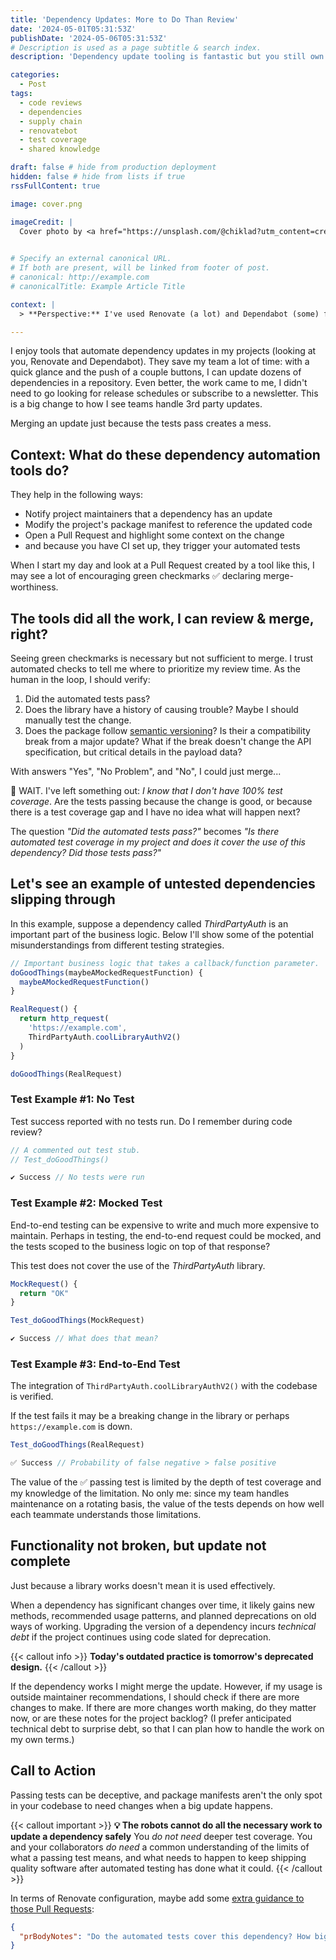 ```yaml
---
title: 'Dependency Updates: More to Do Than Review'
date: '2024-05-01T05:31:53Z'
publishDate: '2024-05-06T05:31:53Z'
# Description is used as a page subtitle & search index.
description: 'Dependency update tooling is fantastic but you still own code stability.'

categories:
  - Post
tags:
  - code reviews
  - dependencies
  - supply chain
  - renovatebot
  - test coverage
  - shared knowledge

draft: false # hide from production deployment
hidden: false # hide from lists if true
rssFullContent: true

image: cover.png

imageCredit: |
  Cover photo by <a href="https://unsplash.com/@chiklad?utm_content=creditCopyText&utm_medium=referral&utm_source=unsplash">Ochir-Erdene Oyunmedeg</a> on <a href="https://unsplash.com/photos/close-photo-of-green-grass-LmyPLbbUWhA?utm_content=creditCopyText&utm_medium=referral&utm_source=unsplash">Unsplash</a>
  

# Specify an external canonical URL.
# If both are present, will be linked from footer of post.
# canonical: http://example.com
# canonicalTitle: Example Article Title

context: | 
  > **Perspective:** I've used Renovate (a lot) and Dependabot (some) for years, in dozens of repositories, with everything from near defaults to elaborate configurations. Not examining automated dependency updates closely enough before merge have created extra maintenance work.

---
```


I enjoy tools that automate dependency updates in my projects (looking at you, Renovate and Dependabot). They save my team a lot of time: with a quick glance and the push of a couple buttons, I can update dozens of dependencies in a repository. Even better, the work came to me, I didn't need to go looking for release schedules or subscribe to a newsletter. This is a big change to how I see teams handle 3rd party updates.

Merging an update just because the tests pass creates a mess.

## Context: What do these dependency automation tools do?

They help in the following ways:

* Notify project maintainers that a dependency has an update
* Modify the project's package manifest to reference the updated code
* Open a Pull Request and highlight some context on the change
* and because you have CI set up, they trigger your automated tests

When I start my day and look at a Pull Request created by a tool like this, I may see a lot of encouraging green checkmarks ✅ declaring merge-worthiness.

## The tools did all the work, I can review & merge, right?

Seeing green checkmarks is necessary but not sufficient to merge. I trust automated checks to tell me where to prioritize my review time. As the human in the loop, I should verify:

1. Did the automated tests pass?
2. Does the library have a history of causing trouble? Maybe I should manually test the change.
3. Does the package follow [semantic versioning](https://semver.org/)? Is their a compatibility break from a major update? What if the break doesn't change the API specification, but critical details in the payload data?

With answers "Yes", "No Problem", and "No", I could just merge...

🛑 WAIT. I've left something out: _I know that I don't have 100% test coverage_. Are the tests passing because the change is good, or because there is a test coverage gap and I have no idea what will happen next?

The question _"Did the automated tests pass?"_ becomes _"Is there automated test coverage in my project and does it cover the use of this dependency? Did those tests pass?"_

## Let's see an example of untested dependencies slipping through

In this example, suppose a dependency called _ThirdPartyAuth_ is an important part of the business logic. Below I'll show some of the potential misunderstandings from different testing strategies.

```js
// Important business logic that takes a callback/function parameter.
doGoodThings(maybeAMockedRequestFunction) {
  maybeAMockedRequestFunction()
}

RealRequest() {
  return http_request(
    'https://example.com',
    ThirdPartyAuth.coolLibraryAuthV2()
  )
}

doGoodThings(RealRequest)
```

### Test Example #1: No Test

Test success reported with no tests run. Do I remember during code review?

```js
// A commented out test stub.
// Test_doGoodThings()

✔️ Success // No tests were run
```

### Test Example #2: Mocked Test

End-to-end testing can be expensive to write and much more expensive to maintain. Perhaps in testing, the end-to-end request could be mocked, and the tests scoped to the business logic on top of that response?

This test does not cover the use of the _ThirdPartyAuth_ library.

```js
MockRequest() {
  return "OK"
}

Test_doGoodThings(MockRequest)

✔️ Success // What does that mean?
```

### Test Example #3: End-to-End Test

The integration of `ThirdPartyAuth.coolLibraryAuthV2()` with the codebase is verified.

If the test fails it may be a breaking change in the library or perhaps `https://example.com` is down.

```js
Test_doGoodThings(RealRequest)

✅ Success // Probability of false negative > false positive
```

The value of the ✅ passing test is limited by the depth of test coverage and my knowledge of the limitation. No only me: since my team handles maintenance on a rotating basis, the value of the tests depends on how well each teammate understands those limitations.

## Functionality not broken, but update not complete

Just because a library works doesn't mean it is used effectively.

When a dependency has significant changes over time, it likely gains new methods, recommended usage patterns, and planned deprecations on old ways of working. Upgrading the version of a dependency incurs *technical debt* if the project continues using code slated for deprecation.

{{< callout info >}}
**Today's outdated practice is tomorrow's deprecated design.**
{{< /callout >}}

If the dependency works I might merge the update. However, if my usage is outside maintainer recommendations, I should check if there are more changes to make. If there are more changes worth making, do they matter now, or are these notes for the project backlog? (I prefer anticipated technical debt to surprise debt, so that I can plan how to handle the work on my own terms.)

## Call to Action

Passing tests can be deceptive, and package manifests aren't the only spot in your codebase to need changes when a big update happens.

{{< callout important >}}
**💡 The robots cannot do all the necessary work to update a dependency safely** You _do not need_ deeper test coverage. You and your collaborators _do need_ a common understanding of the limits of what a passing test means, and what needs to happen to keep shipping quality software after automated testing has done what it could.
{{< /callout >}}

In terms of Renovate configuration, maybe add some [extra guidance to those Pull Requests](https://docs.renovatebot.com/configuration-options/#prbodynotes):

```json
{
  "prBodyNotes": "Do the automated tests cover this dependency? How big was this change? You may have more work to do."
}
```
